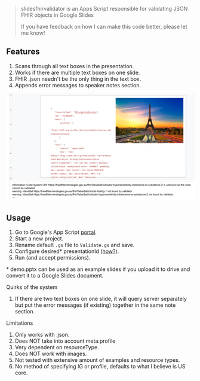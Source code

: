 
> slidesfhirvalidator is an Apps Script responsible for validating JSON FHIR objects in Google Slides
> 
> If you have feedback on how I can make this code better, please let me know!

## Features

1. Scans through all text boxes in the presentation. 
2. Works if there are multiple text boxes on one slide.
3. FHIR .json needn't be the only thing in the text box.
4. Appends error messages to speaker notes section.

![Screenshot of slidesfhirvalidator](demo.png)

## Usage

1. Go to Google's App Script [portal](https://script.google.com/home/).
2. Start a new project.
3. Rename default `.gs` file to `Validate.gs` and save. 
4. Configure desired* presentationId ([how?](https://developers.google.com/slides/api/guides/overview)).
5. Run (and accept permissions).

\* demo.pptx can be used as an example slides if you upload it to drive and convert it to a Google Slides document.

Quirks of the system

1. If there are two text boxes on one slide, it will query server separately but put the error messages (if existing) together in the same note section.

Limitations

1. Only works with .json.
2. Does NOT take into account meta.profile
3. Very dependent on resourceType.
4. Does NOT work with images.
5. Not tested with extensive amount of examples and resource types.
6. No method of specifying IG or profile, defaults to what I believe is US core.

